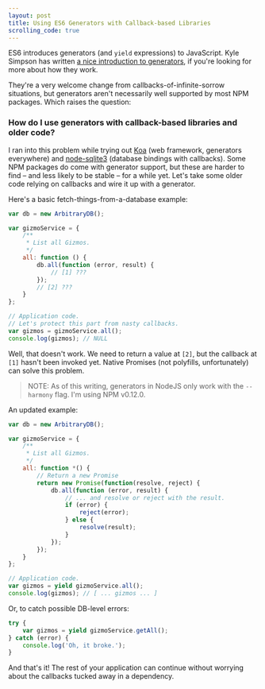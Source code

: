 ```yaml
---
layout: post
title: Using ES6 Generators with Callback-based Libraries
scrolling_code: true
---
```


ES6 introduces generators (and `yield` expressions) to JavaScript. Kyle Simpson has written [a nice introduction to generators](http://davidwalsh.name/es6-generators), if you're looking for more about how they work.

They're a very welcome change from callbacks-of-infinite-sorrow situations, but generators aren't necessarily well supported by most NPM packages. Which raises the question:

### How do I use generators with callback-based libraries and older code?

I ran into this problem while trying out [Koa](http://koajs.com) (web framework, generators everywhere) and [node-sqlite3](https://github.com/mapbox/node-sqlite3) (database bindings with callbacks). Some NPM packages do come with generator support, but these are harder to find – and less likely to be stable – for a while yet. Let's take some older code relying on callbacks and wire it up with a generator.

Here's a basic fetch-things-from-a-database example:

```javascript
var db = new ArbitraryDB();

var gizmoService = {
    /**
     * List all Gizmos.
     */
    all: function () {
        db.all(function (error, result) {
            // [1] ???
        });
        // [2] ???
    }
};

// Application code.
// Let's protect this part from nasty callbacks.
var gizmos = gizmoService.all();
console.log(gizmos); // NULL
```

Well, that doesn't work. We need to return a value at `[2]`, but the callback at `[1]` hasn't been invoked yet. Native Promises (not polyfills, unfortunately) can solve this problem.

> NOTE: As of this writing, generators in NodeJS only work with the `--harmony` flag. I'm using NPM v0.12.0.

An updated example:

```javascript
var db = new ArbitraryDB();

var gizmoService = {
    /**
     * List all Gizmos.
     */
    all: function *() {
        // Return a new Promise
        return new Promise(function(resolve, reject) {
            db.all(function (error, result) {
                // ... and resolve or reject with the result.
                if (error) {
                    reject(error);
                } else {
                    resolve(result);
                }
            });
        });
    }
};

// Application code.
var gizmos = yield gizmoService.all();
console.log(gizmos); // [ ... gizmos ... ]
```

Or, to catch possible DB-level errors:

```javascript
try {
    var gizmos = yield gizmoService.getAll();
} catch (error) {
    console.log('Oh, it broke.');
}
```

And that's it! The rest of your application can continue without worrying about the callbacks tucked away in a dependency.
